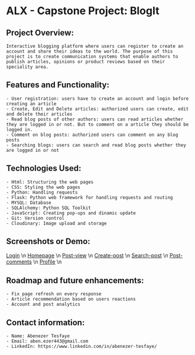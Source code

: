 # ALX - Capstone Project: BlogIt

## Project Overview:

    Interactive blogging platform where users can register to create an account and share their ideas to the world. The purpose of this project is to create communication systems that enable authors to publish articles, opinions or product reviews based on their speciality area.

## Features and Functionality:

    - User registration: users have to create an account and login before creating an article
    - Create, Edit and Delete articles: authorized users can create, edit and delete their articles
    - Read blog posts of other authors: users can read articles whether they are logged in or not. But to comment on a article they should be logged in.
    - Comment on blog posts: authorized users can comment on any blog posts
    - Searching blogs: users can search and read blog posts whether they are logged in or not

## Technologies Used:

    - Html: Structuring the web pages
    - CSS: Styling the web pages
    - Python: Handling requests
    - Flask: Python web framework for handling requests and routing
    - MYSQL: Database
    - SQLAlchemy: Python SQL Toolkit
    - JavaScript: Creating pop-ups and dinamic update
    - Git: Version control
	- Cloudinary: Image upload and storage

## Screenshots or Demo:
[Login](https://res.cloudinary.com/dtnpzejau/image/upload/v1697093855/Screenshot_189_ageitj.png) \n
[Homepage](https://res.cloudinary.com/dtnpzejau/image/upload/v1697093858/Screenshot_191_txx4p4.png) \n
[Post-view](https://res.cloudinary.com/dtnpzejau/image/upload/v1697093859/Screenshot_192_gmpn7k.png) \n
[Create-post](https://res.cloudinary.com/dtnpzejau/image/upload/v1697093858/Screenshot_197_k3khnr.png) \n
[Search-post](https://res.cloudinary.com/dtnpzejau/image/upload/v1697093857/Screenshot_198_ybhhmq.png) \n
[Post-comments](https://res.cloudinary.com/dtnpzejau/image/upload/v1697093857/Screenshot_194_lsp4wi.png) \n
[Profile](https://res.cloudinary.com/dtnpzejau/image/upload/v1697093858/Screenshot_195_jc3toy.png) \n

## Roadmap and future enhancements:

    - Fix page refresh on every response
    - Article recommendation based on users reactions
    - Account and post analytics

## Contact information:

    - Name: Abenezer Tesfaye
    - Email: aben.ezer443@gmail.com
    - LinkedIn: https://www.linkedin.com/in/abenezer-tesfaye/
